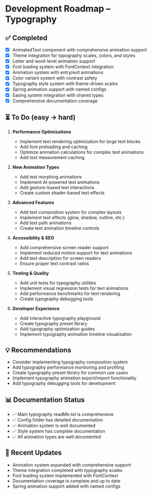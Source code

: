 # Development Roadmap – Typography

## ✅ Completed

- [x] AnimatedText component with comprehensive animation support
- [x] Theme integration for typography scales, colors, and styles
- [x] Letter and word-level animation support
- [x] Font loading system with FontContext integration
- [x] Animation system with entry/exit animations
- [x] Color variant system with contrast safety
- [x] Typography style system with theme-driven scales
- [x] Spring animation support with named configs
- [x] Easing system integration with shared types
- [x] Comprehensive documentation coverage

## ⏳ To Do (easy → hard)

1. **Performance Optimizations**

   - Implement text rendering optimization for large text blocks
   - Add font preloading and caching
   - Optimize animation calculations for complex text animations
   - Add text measurement caching

2. **New Animation Types**

   - Add text morphing animations
   - Implement AI-powered text animations
   - Add gesture-based text interactions
   - Create custom shader-based text effects

3. **Advanced Features**

   - Add text composition system for complex layouts
   - Implement text effects (glow, shadow, outline, etc.)
   - Add text path animations
   - Create text animation timeline controls

4. **Accessibility & SEO**

   - Add comprehensive screen reader support
   - Implement reduced motion support for text animations
   - Add text description for screen readers
   - Ensure proper text contrast ratios

5. **Testing & Quality**

   - Add unit tests for typography utilities
   - Implement visual regression tests for text animations
   - Add performance benchmarks for text rendering
   - Create typography debugging tools

6. **Developer Experience**
   - Add interactive typography playground
   - Create typography preset library
   - Add typography optimization guides
   - Implement typography animation timeline visualization

## 💡 Recommendations

- Consider implementing typography composition system
- Add typography performance monitoring and profiling
- Create typography preset library for common use cases
- Implement typography animation export/import functionality
- Add typography debugging tools for development

## 📊 Documentation Status

- ✅ Main typography readMe.txt is comprehensive
- ✅ Config folder has detailed documentation
- ✅ Animation system is well documented
- ✅ Style system has complete documentation
- ✅ All animation types are well documented

## 🔄 Recent Updates

- Animation system expanded with comprehensive support
- Theme integration completed with typography scales
- Font loading system implemented with FontContext
- Documentation coverage is complete and up to date
- Spring animation support added with named configs
